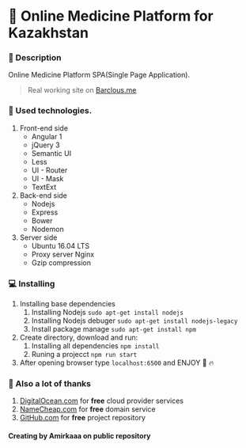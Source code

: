 
# :hospital: Online Medicine Platform for Kazakhstan

### :book: Description
Online Medicine Platform SPA(Single Page Application). 

> Real working site on [Barclous.me](http://barclous.me/)

### :wrench: Used technologies.
1. Front-end side
	* Angular 1
	* jQuery 3
	* Semantic UI
	* Less
	* UI - Router
	* UI - Mask
	* TextExt
2. Back-end side
	* Nodejs
	* Express
	* Bower
	* Nodemon
3. Server side
	* Ubuntu 16.04 LTS
	* Proxy server Nginx
	* Gzip compression

### :computer: Installing 
1. Installing base dependencies 
	1. Installing Nodejs `sudo apt-get install nodejs` 
	2. Installing Nodejs debuger `sudo apt-get install nodejs-legacy`
	3. Install package manage `sudo apt-get install npm`
2. Create directory, download and run:
	1. Installing all dependencies `npm install` 
	2. Runing a projecct `npm run start`
3. After opening browser type `localhost:6500` and ENJOY :dizzy: :fire:

### :clap: Also a lot of thanks  
1. [DigitalOcean.com](https://digitalocean.com/) for __free__ cloud provider services
2. [NameCheap.com](https://namecheap.com/) for __free__ domain service
3. [GitHub.com](https://GitHub.com/) for __free__ project repository 


#### Creating by Amirkaaa on public repository 